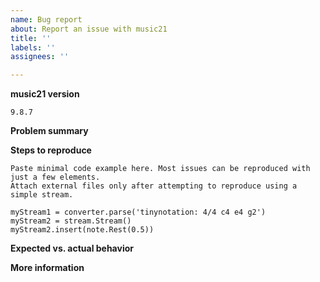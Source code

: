 ```yaml
---
name: Bug report
about: Report an issue with music21
title: ''
labels: ''
assignees: ''

---
```

<!-- Version of music21:  print(music21.__version__) -->
**music21 version**

`9.8.7`   <!-- replace with actual version -->


**Problem summary**
<!-- Briefly: what undesired thing happens when what action is taken? -->


**Steps to reproduce**

```
Paste minimal code example here. Most issues can be reproduced with just a few elements.
Attach external files only after attempting to reproduce using a simple stream.

myStream1 = converter.parse('tinynotation: 4/4 c4 e4 g2')
myStream2 = stream.Stream()
myStream2.insert(note.Rest(0.5))
```

**Expected vs. actual behavior**
<!-- Consider annotating the output produced by a function -->

**More information**
<!-- If relevant: OS, suggested fix, attempted workarounds -->

<!-- Note: only Mac and Windows are directly supported by music21 staff.  
     Bug reports that are specific to other OSes w/o a PR will be closed.
 -->
